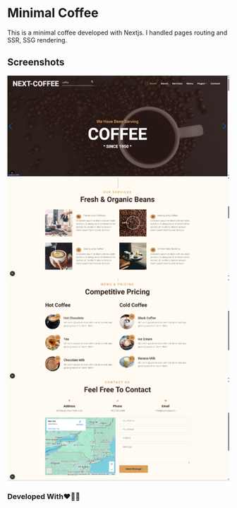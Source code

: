 # Minimal Coffee

This is a minimal coffee developed with Nextjs. I handled pages routing and SSR, SSG rendering.

## Screenshots

<img src="https://github.com/mohammadfaramarzi1/minimal-coffee-next/blob/main/Screenshot%202025-03-10%20122127.png?raw=true" />
<img src="https://github.com/mohammadfaramarzi1/minimal-coffee-next/blob/main/Screenshot%202025-03-10%20122140.png?raw=true" />
<img src="https://github.com/mohammadfaramarzi1/minimal-coffee-next/blob/main/Screenshot%202025-03-10%20122158.png?raw=true" />
<img src="https://github.com/mohammadfaramarzi1/minimal-coffee-next/blob/main/Screenshot%202025-03-10%20122216.png?raw=true" />

### Developed With❤️💜💙
